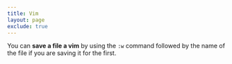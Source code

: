 ```yaml
---
title: Vim
layout: page
exclude: true
---
```


You can **save a file a vim** by using the `:w` command followed by the name of the file if you are saving it for the first.
<!--stackedit_data:
eyJoaXN0b3J5IjpbLTEyMTE4MDA2NzksMTE4NTM2NDYwMV19
-->